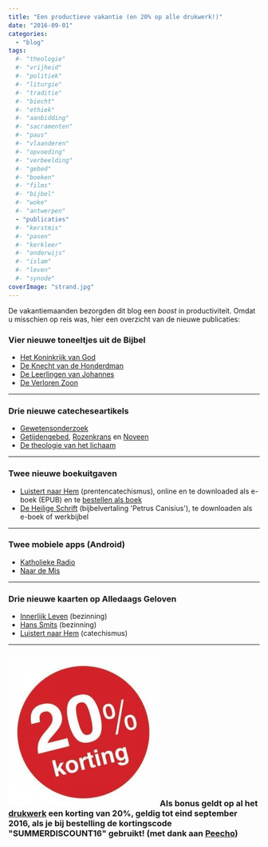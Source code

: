 ```yaml
---
title: "Een productieve vakantie (en 20% op alle drukwerk!)"
date: "2016-09-01"
categories: 
  - "blog"
tags:
  #- "theologie"
  #- "vrijheid"
  #- "politiek"
  #- "liturgie"
  #- "traditie"
  #- "biecht"
  #- "ethiek"
  #- "aanbidding"
  #- "sacramenten"
  #- "paus"
  #- "vlaanderen"
  #- "opvoeding"
  #- "verbeelding"
  #- "gebed"
  #- "boeken"
  #- "films"
  #- "bijbel"
  #- "woke"
  #- "antwerpen"
  - "publicaties"
  #- "kerstmis"
  #- "pasen"
  #- "kerkleer"
  #- "onderwijs"
  #- "islam"
  #- "leven"
  #- "synode"
coverImage: "strand.jpg"
---
```


De vakantiemaanden bezorgden dit blog een _boost_ in productiviteit. Omdat u misschien op reis was, hier een overzicht van de nieuwe publicaties:

### Vier nieuwe toneeltjes uit de Bijbel

- [Het Koninkrijk van God](/blog/het-koninkrijk-gods-bijbeltoneel/)
- [De Knecht van de Honderdman](/blog/de-knecht-van-de-honderdman-bijbeltoneel/)
- [De Leerlingen van Johannes](/blog/de-leerlingen-van-johannes-bijbeltoneel/)
- [De Verloren Zoon](/blog/de-verloren-zoon-bijbeltoneel/)

* * *

### Drie nieuwe catecheseartikels

- [Gewetensonderzoek](/blog/gewetensonderzoek-2/)
- [Getijdengebed](/blog/getijdengebed-2/), [Rozenkrans](/blog/rozenkrans/) en [Noveen](/blog/noveen/)
- [De theologie van het lichaam](/blog/de-theologie-van-het-lichaam/)

* * *

### Twee nieuwe boekuitgaven

- [Luistert naar Hem](/blog/een-designstoel-als-eindpunt-van-een-catechetisch-tijdperk/) (prentencatechismus), online en te downloaded als e-boek (EPUB) en te [bestellen als boek](/blog/luistert-naar-hem-via-print-on-demand/)
- [De Heilige Schrift](/blog/bijbelvertaling-petrus-canisius-studiebijbel-gratis-downloaden/) (bijbelvertaling 'Petrus Canisius'), te downloaden als e-boek of werkbijbel

* * *

### Twee mobiele apps (Android)

- [Katholieke Radio](/blog/mobiele-app-laat-je-katholieke-radiozenders-beluisteren/)
- [Naar de Mis](/blog/mobiele-app-vertelt-waar-je-naar-de-mis-kan-gaan/)

* * *

### Drie nieuwe kaarten op Alledaags Geloven

- [Innerlijk Leven](/blog/opnieuw-innerlijk-leven/) (bezinning)
- [Hans Smits](/blog/alledaags-geloven-met-extra-bezinningsteksten-en-catechismus/) (bezinning)
- [Luistert naar Hem](/blog/alledaags-geloven-met-extra-bezinningsteksten-en-catechismus/) (catechismus)

* * *

### [![korting_20_procent-500x500](images/korting_20_procent-500x500-300x300.jpg)](/page/katholieke-printerboekjes/) Als bonus geldt op al het [drukwerk](/page/katholieke-printerboekjes/) een korting van 20%, geldig tot eind september 2016, als je bij bestelling de kortingscode "SUMMERDISCOUNT16" gebruikt! (met dank aan [Peecho](https://www.peecho.com/))
